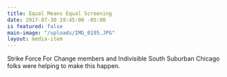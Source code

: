 ```yaml
---
title: Equal Means Equal Screening
date: 2017-07-30 19:45:00 -05:00
is featured: false
main-image: "/uploads/IMG_0195.JPG"
layout: media-item
---
```


Strike Force For Change members and Indivisible South Suburban Chicago folks were helping to make this happen. 